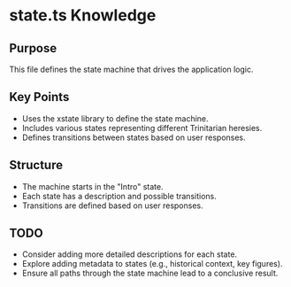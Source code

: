 
# state.ts Knowledge

## Purpose
This file defines the state machine that drives the application logic.

## Key Points
- Uses the xstate library to define the state machine.
- Includes various states representing different Trinitarian heresies.
- Defines transitions between states based on user responses.

## Structure
- The machine starts in the "Intro" state.
- Each state has a description and possible transitions.
- Transitions are defined based on user responses.

## TODO
- Consider adding more detailed descriptions for each state.
- Explore adding metadata to states (e.g., historical context, key figures).
- Ensure all paths through the state machine lead to a conclusive result.

